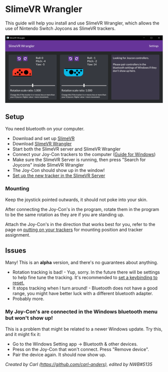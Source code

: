 # SlimeVR Wrangler

This guide will help you install and use SlimeVR Wrangler, which allows the use of Nintendo Switch Joycons as SlimeVR trackers.

![Screenshot of the app running and tracking a single Joy-Con](../assets/img/SlimeVR_Wrangler.png)

## Setup
You need bluetooth on your computer.
* Download and set up [SlimeVR](../server-setup/initial-setup.md)
* Download [SlimeVR Wrangler](https://github.com/carl-anders/slimevr-wrangler/releases/latest/download/slimevr-wrangler.exe)
* Start both the SlimeVR server and SlimeVR Wrangler
* Connect your Joy-Con trackers to the computer ([Guide for Windows](https://www.digitaltrends.com/gaming/how-to-connect-a-nintendo-switch-controller-to-a-pc/))
* Make sure the SlimeVR Server is running, then press "Search for Joycons" inside SlimeVR Wrangler
* The Joy-Con should show up in the window!
* [Set up the new tracker in the SlimeVR Server](../server-setup/connecting-trackers.md)

### Mounting

Keep the joystick pointed outwards, it should not poke into your skin.

After connecting the Joy-Con's in the program, rotate them in the program to be the same rotation as they are if you are standing up.

Attach the Joy-Con's in the direction that works best for you, refer to the page on [putting on your trackers](../server-setup/putting-on-trackers.md) for mounting position and tracker assignment.

## Issues

Many! This is an **alpha** version, and there's no guarantees about anything.

* Rotation tracking is bad! - Yup, sorry. In the future there will be settings to help fine tune the tracking. It's recommended to [set a keybinding to reset.](../server-setup/setting-reset-bindings.md)
* It stops tracking when I turn around! - Bluetooth does not have a good range, you might have better luck with a different bluetooth adapter.
* Probably more.

### My Joy-Con's are connected in the Windows bluetooth menu but won't show up!

This is a problem that might be related to a newer Windows update. Try this, and it might fix it:
* Go to the Windows Setting app -> Bluetooth & other devices.
* Press on the Joy-Con that won't connect. Press "Remove device".
* Pair the device again. It should now show up.


*Created by Carl (<https://github.com/carl-anders>), edited by NWB#5135*
